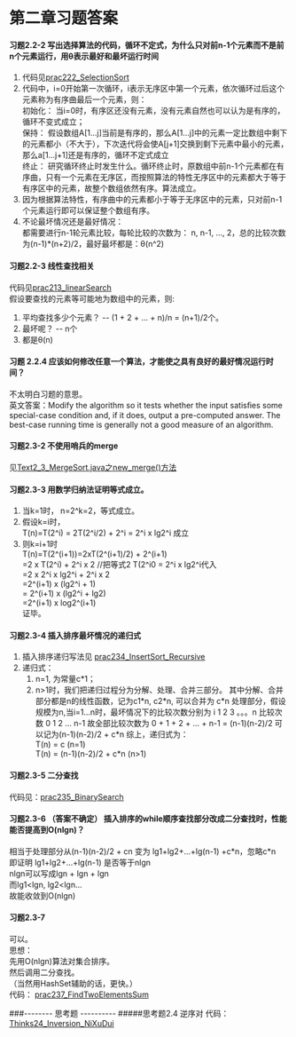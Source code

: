 第二章习题答案
=
#### 习题2.2-2 写出选择算法的代码，循环不定式，为什么只对前n-1个元素而不是前n个元素运行，用θ表示最好和最坏运行时间  
1. 代码见[prac222_SelectionSort](https://github.com/zhuxiuwei/CLRS/blob/master/src/chap02_GettingStarted/prac222_SelectionSort.java)  
2. 代码中，i=0开始第一次循环，i表示无序区中第一个元素，依次循环过后这个元素称为有序曲最后一个元素，则：  
	初始化： 当i=0时，有序区还没有元素，没有元素自然也可以认为是有序的，循环不变式成立；  
	保持： 假设数组A[1...j]当前是有序的，那么A[1...j]中的元素一定比数组中剩下的元素都小（不大于），下次迭代将会使A[j+1]交换到剩下元素中最小的元素，那么a[1...j+1]还是有序的，循环不定式成立  
	终止： 研究循环终止时发生什么。循环终止时，原数组中前n-1个元素都在有序曲，只有一个元素在无序区，而按照算法的特性无序区中的元素都大于等于有序区中的元素，故整个数组依然有序。算法成立。  
3. 因为根据算法特性，有序曲中的元素都小于等于无序区中的元素，只对前n-1个元素运行即可以保证整个数组有序。  
4. 不论最坏情况还是最好情况：  
	都需要进行n-1轮元素比较，每轮比较的次数为： n, n-1, ..., 2，总的比较次数为(n-1)\*(n+2)/2，最好最坏都是：θ(n^2)  
  
#### 习题2.2-3 线性查找相关
代码见[prac213_linearSearch](https://github.com/zhuxiuwei/CLRS/blob/master/src/chap02_GettingStarted/prac213_linearSearch.java)  
假设要查找的元素等可能地为数组中的元素，则:  
1. 平均查找多少个元素？  -- (1 + 2 + ... + n)/n = (n+1)/2个。  
2. 最坏呢？   -- n个  
3. 都是θ(n)  

#### 习题 2.2.4 应该如何修改任意一个算法，才能使之具有良好的最好情况运行时间？  
不太明白习题的意思。  
英文答案：Modify the algorithm so it tests whether the input satisﬁes some special-case condition and, if it does, output a pre-computed answer. 
The best-case running time is generally not a good measure of an algorithm.
  
#### 习题2.3-2 不使用哨兵的merge  
见[Text2_3_MergeSort.java之new_merge()方法](https://github.com/zhuxiuwei/CLRS/blob/master/src/chap02_GettingStarted/Text2_3_MergeSort.java)  
  
#### 习题2.3-3  用数学归纳法证明等式成立。  
1. 当k=1时， n=2^k=2，等式成立。  
2. 假设k=i时，  
		T(n)=T(2^i) = 2T(2^i/2) + 2^i = 2^i x lg2^i   成立  
3. 则k=i+1时  
		T(n)=T(2^(i+1))=2xT(2^(i+1)/2) + 2^(i+1)  
			=2 x T(2^i) + 2^i x 2		//把等式2 T(2^i0 = 2^i x lg2^i代入  
			=2 x 2^i x lg2^i  +  2^i x 2  
			=2^(i+1) x (lg2^i + 1)  
			= 2^(i+1) x (lg2^i + lg2)  
			=2^(i+1) x log2^(i+1)  
	证毕。    
	
#### 习题2.3-4 插入排序最坏情况的递归式  
1. 插入排序递归写法见 [prac234_InsertSort_Recursive](https://github.com/zhuxiuwei/CLRS/blob/master/src/chap02_GettingStarted/prac234_InsertSort_Recursive.java)  
2. 递归式：  
	1. n=1, 为常量c\*1；
	2. n>1时，我们把递归过程分为分解、处理、合并三部分。
		其中分解、合并部分都是n的线性函数，记为c1\*n, c2\*n, 可以合并为 c\*n
		处理部分，假设规模为n,当i=1...n时，最坏情况下的比较次数分别为
		i  			1	2	3  。。。n
		比较次数		0	1	2 ... n-1
		故全部比较次数为 0 + 1 + 2 + ... + n-1 = (n-1)(n-2)/2
	         可以记为(n-1)(n-2)/2 + c\*n
	 综上，递归式为：  
	T(n) = c (n=1)  
	T(n) = (n-1)(n-2)/2 + c\*n    (n>1)  
	
#### 习题2.3-5 二分查找 	   
 代码见：[prac235_BinarySearch](https://github.com/zhuxiuwei/CLRS/blob/master/src/chap02_GettingStarted/prac235_BinarySearch.java)  
 
#### 习题2.3-6 （答案不确定） 插入排序的while顺序查找部分改成二分查找时，性能能否提高到O(nlgn)？  
相当于处理部分从(n-1)(n-2)/2 + cn 变为 lg1+lg2+...+lg(n-1) +c\*n，忽略c\*n  
即证明 lg1+lg2+...+lg(n-1) 是否等于nlgn  
nlgn可以写成lgn + lgn + lgn  
而lg1<lgn, lg2<lgn...  
故能收敛到O(nlgn)  
	  
#### 习题2.3-7  
可以。  
思想：  
先用O(nlgn)算法对集合排序。  
然后调用二分查找。  
（当然用HashSet辅助的话，更快。）  
代码： [prac237_FindTwoElementsSum](https://github.com/zhuxiuwei/CLRS/blob/master/src/chap02_GettingStarted/prac237_FindTwoElementsSum.java)
	
###-------- 思考题 ----------
#####思考题2.4 逆序对
代码：  [Thinks24_Inversion_NiXuDui](https://github.com/zhuxiuwei/CLRS/blob/master/src/chap02_GettingStarted/Thinks24_Inversion_NiXuDui.java)

